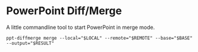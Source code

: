 # PowerPoint Diff/Merge

A little commandline tool to start PowerPoint in merge mode.

```
ppt-diffmerge merge --local="$LOCAL" --remote="$REMOTE" --base="$BASE" --output="$RESULT" 
```
